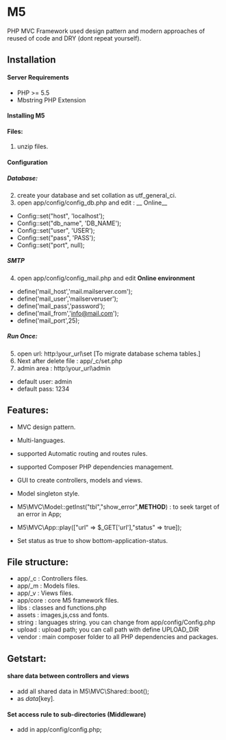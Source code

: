# M5
PHP MVC Framework used design pattern and modern approaches of reused of code and DRY (dont repeat yourself).

## Installation

#### Server Requirements
- PHP >= 5.5
- Mbstring PHP Extension

#### Installing M5
#### Files:
1. unzip files.

#### Configuration

##### Database:
2. create your database and set collation as utf_general_ci.
3. open app/config/config_db.php and edit :
__ Online__
- Config::set("host", 'localhost');
- Config::set("db_name", 'DB_NAME');
- Config::set("user", 'USER');
- Config::set("pass", 'PASS');
- Config::set("port", null);

##### SMTP
4. open app/config/config_mail.php and edit
__Online environment__
- define('mail_host','mail.mailserver.com');
- define('mail_user','mailserveruser');
- define('mail_pass','password');
- define('mail_from','info@mail.com');
- define('mail_port',25);

##### Run Once:
5. open url: http:\\your_url\set  [To migrate database schema tables.]
6. Next after delete file : app/_c/set.php
7. admin area : http:\\your_url\admin
- default user: admin
- default pass: 1234

## Features:
- MVC design pattern.
- Multi-languages.
- supported Automatic routing and routes rules.
- supported Composer PHP dependencies management.
- GUI to create controllers, models and views.

- Model singleton style.
- M5\MVC\Model::getInst("tbl","show_error",__METHOD__) : to seek target of an error in App;

- M5\MVC\App::play(["url" => $_GET['url'],"status" => true]);
- Set status as true to show bottom-application-status.


## File structure:

- app/_c   : Controllers files.
- app/_m   : Models files.
- app/_v   : Views files.
- app/core : core M5 framework files.
- libs     : classes and functions.php
- assets   : images,js,css and fonts.
- string   : languages string. you can change from  app/config/Config.php
- upload   : upload path; you can call path with define UPLOAD_DIR
- vendor   : main composer folder to all PHP dependencies and packages.

## Getstart:

#### share data between controllers and views
- add all shared data in M5\MVC\Shared::boot();
- as $data[$key].

#### Set access rule to sub-directories (Middleware)
- add  in app/config/config.php;



